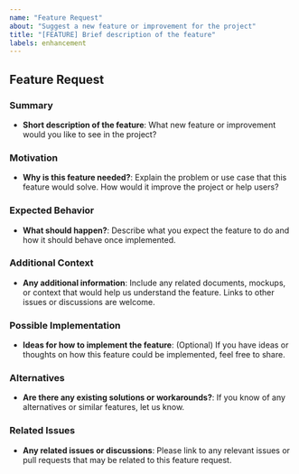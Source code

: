 ```yaml
---
name: "Feature Request"
about: "Suggest a new feature or improvement for the project"
title: "[FEATURE] Brief description of the feature"
labels: enhancement
---
```


## Feature Request

### Summary
- **Short description of the feature**: What new feature or improvement would you like to see in the project?

### Motivation
- **Why is this feature needed?**: Explain the problem or use case that this feature would solve. How would it improve the project or help users?

### Expected Behavior
- **What should happen?**: Describe what you expect the feature to do and how it should behave once implemented.

### Additional Context
- **Any additional information**: Include any related documents, mockups, or context that would help us understand the feature. Links to other issues or discussions are welcome.

### Possible Implementation
- **Ideas for how to implement the feature**: (Optional) If you have ideas or thoughts on how this feature could be implemented, feel free to share.

### Alternatives
- **Are there any existing solutions or workarounds?**: If you know of any alternatives or similar features, let us know.

### Related Issues
- **Any related issues or discussions**: Please link to any relevant issues or pull requests that may be related to this feature request.
